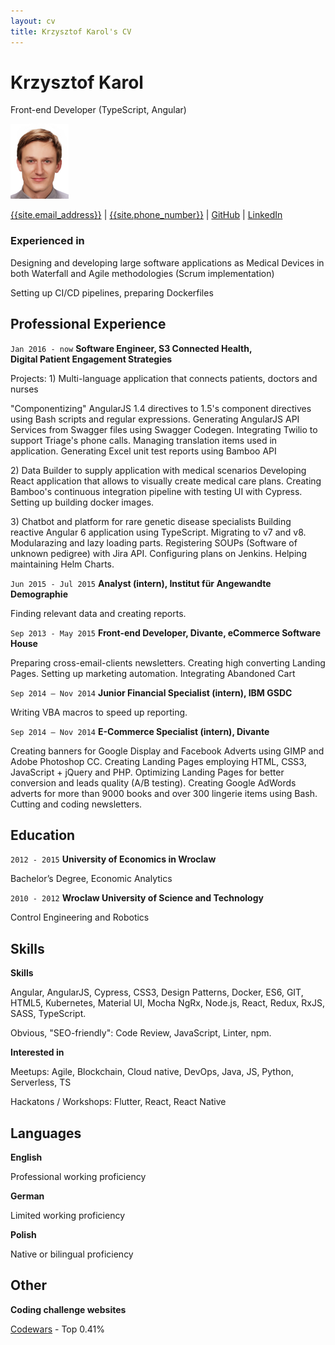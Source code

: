 ```yaml
---
layout: cv
title: Krzysztof Karol's CV
---
```

# Krzysztof Karol
Front-end Developer (TypeScript, Angular)

![Profile picture](./krzysztof-karol.png)

<div id="webaddress">
<a href="mailto:{{site.email_address}}">{{site.email_address}}</a>
| <a href="tel:{{site.phone_number}}">{{site.phone_number}}</a>
| <a href="https://github.com/KrzysztofKarol">GitHub</a>
| <a href="https://www.linkedin.com/in/KrzysztofKarol/">LinkedIn</a>
</div>


### Experienced in

Designing and developing large software applications as Medical Devices in both Waterfall and Agile methodologies (Scrum implementation)

Setting up CI/CD pipelines, preparing Dockerfiles


## Professional Experience
`Jan 2016 - now`
__Software Engineer, S3 Connected Health,  
Digital Patient Engagement Strategies__

Projects: 1) Multi-language application that connects patients, doctors and nurses

"Componentizing" AngularJS 1.4 directives to 1.5's component directives using Bash scripts and regular expressions. Generating AngularJS API Services from Swagger files using Swagger Codegen. Integrating Twilio to support Triage's phone calls. Managing translation items used in application. Generating Excel unit test reports using Bamboo API

2\) Data Builder to supply application with medical scenarios
Developing React application that allows to visually create medical care plans. Creating Bamboo's continuous integration pipeline with testing UI with Cypress. Setting up building docker images.

3\) Chatbot and platform for rare genetic disease specialists 
Building reactive Angular 6 application using TypeScript. Migrating to v7 and v8. Modularazing and lazy loading parts. Registering SOUPs (Software of unknown pedigree) with Jira API. Configuring plans on Jenkins. Helping maintaining Helm Charts.


`Jun 2015 - Jul 2015`
__Analyst (intern), Institut für Angewandte Demographie__

Finding relevant data and creating reports.


`Sep 2013 - May 2015`
__Front-end Developer, Divante, eCommerce Software House__

Preparing cross-email-clients newsletters. Creating high converting Landing Pages. Setting up marketing automation. Integrating Abandoned Cart


`Sep 2014 – Nov 2014`
__Junior Financial Specialist (intern), IBM GSDC__

Writing VBA macros to speed up reporting.


`Sep 2014 – Nov 2014`
__E-Commerce Specialist (intern), Divante__

Creating banners for Google Display and Facebook Adverts using GIMP and Adobe Photoshop CC. Creating Landing Pages employing HTML, CSS3, JavaScript + jQuery and PHP. Optimizing Landing Pages for better conversion and leads quality (A/B testing). Creating Google AdWords adverts for more than 9000 books and over 300 lingerie items using Bash. Cutting and coding newsletters.

## Education

`2012 - 2015`
__University of Economics in Wroclaw__

Bachelor’s Degree, Economic Analytics


`2010 - 2012`
__Wroclaw University of Science and Technology__

Control Engineering and Robotics


## Skills
<!-- ### Sort:
``.split(", ").sort((w1, w2) => w1.toLowerCase() > w2.toLowerCase() ? 1 : -1).join(", ")
-->

__Skills__

Angular, AngularJS, Cypress, CSS3, Design Patterns, Docker, ES6, GIT, HTML5, Kubernetes, Material UI, Mocha NgRx, Node.js, React, Redux, RxJS, SASS, TypeScript.

Obvious, "SEO-friendly": Code Review, JavaScript, Linter, npm.

__Interested in__

Meetups: Agile, Blockchain, Cloud native, DevOps, Java, JS, Python, Serverless, TS

Hackatons / Workshops: Flutter, React, React Native


## Languages
<!-- ### Based on: https://en.wikipedia.org/wiki/ILR_scale#ILR_scale -->

__English__

Professional working proficiency

__German__

Limited working proficiency

__Polish__

Native or bilingual proficiency


## Other

__Coding challenge websites__

[Codewars](https://www.codewars.com/users/KrzysztofKarol) - Top 0.41%


<!-- ### Footer

Thanks to Eliseo Papa for template: https://github.com/elipapa/markdown-cv -->
